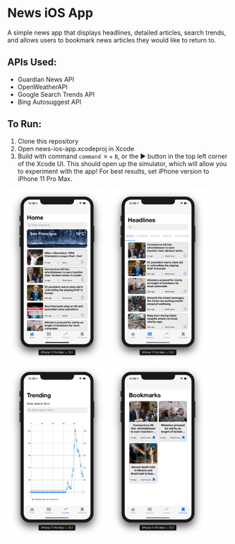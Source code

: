 # News iOS App
A simple news app that displays headlines, detailed articles, search trends, and allows users to bookmark news articles they would like to return to.

## APIs Used:
* Guardian News API
* OpenWeatherAPI
* Google Search Trends API
* Bing Autosuggest API

## To Run:
1. Clone this repository
1. Open news-ios-app.xcodeproj in Xcode
1. Build with command `command ⌘` + `B`, or the ▶ button in the top left corner of the Xcode UI. This should open up the simulator, which will allow you to experiment with the app! For best results, set iPhone version to iPhone 11 Pro Max.

<p float="left">
	<img src="/images/homepage.png" alt="homepage" width="225"/>
	<img src="/images/headlines.png" alt="headlines" width="225"/>
	<img src="/images/trend.png" alt="trending searches" width="225"/>
	<img src="/images/bookmarks.png" alt="bookmarks" width="225"/>
</p>
